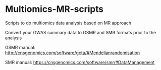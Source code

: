 # Multiomics-MR-scripts
Scripts to do multiomics data analysis based on MR approach

Convert your GWAS summary data to GSMR and SMR formats prior to the analysis

GSMR manual: http://cnsgenomics.com/software/gcta/#Mendelianrandomisation

SMR manual: https://cnsgenomics.com/software/smr/#DataManagement
